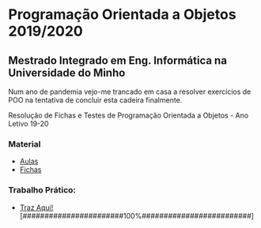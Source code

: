 # Programação Orientada a Objetos 2019/2020
## Mestrado Integrado em Eng. Informática na Universidade do Minho 

Num ano de pandemia vejo-me trancado em casa a resolver exercícios de POO na tentativa de concluir esta cadeira finalmente.

Resolução de Fichas e Testes de Programação Orientada a Objetos - Ano Letivo 19-20

### Material 

* [Aulas]
* [Fichas]

### Trabalho Prático:

* [Traz Aqui!]  [#######################100%#########################]

[Aulas]: https://github.com/chico2911/MIEI/tree/main/Programa%C3%A7%C3%A3o%20Orientada%20a%20Objetos/Aulas%20Te%C3%B3ricas
[Fichas]: https://github.com/chico2911/MIEI/tree/main/Programa%C3%A7%C3%A3o%20Orientada%20a%20Objetos/Fichas
[Traz Aqui!]: https://github.com/chico2911/MIEI/tree/main/Programa%C3%A7%C3%A3o%20Orientada%20a%20Objetos/Traz%20Aqui!
